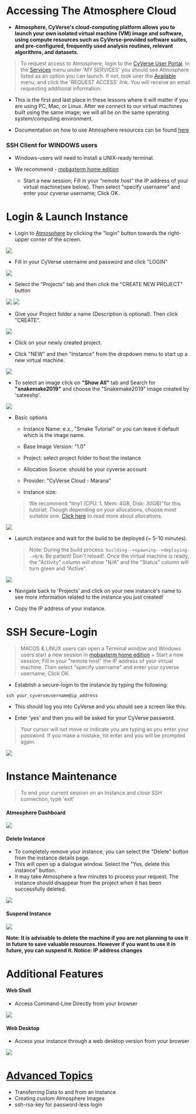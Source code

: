Accessing The Atmosphere Cloud
===

- **Atmosphere, CyVerse's cloud-computing platform allows you to launch your own isolated virtual machine (VM) image and software, using compute resources such as CyVerse-provided software suites, and pre-configured, frequently used analysis routines, relevant algorithms, and datasets.**

> To request access to Atmosphere, login to the [CyVerse User Portal](https://user.cyverse.org/). In the [Services](https://user.cyverse.org/services/mine>) menu under 'MY SERVICES' you should see Atmosphere listed as an option you can launch. If not, look uner the [Available](https://user.cyverse.org/services/available) menu, and click the 'REQUEST ACCESS' link. You will receive an email requesting additional information.

- This is the first and last place in these lessons where it will matter if you are using PC, Mac, or Linux. After we connect to our virtual machines built using the same image; we will all be on the same operating system/computing environment.

- Documentation on how to use Atmosphere resources can be found [here](https://learning.cyverse.org/projects/atmosphere-guide/en/latest/index.html)

### SSH Client for WINDOWS users

- Windows-users will need to install a UNIX-ready terminal.

- We recommend - [mobaxterm home edition](http://mobaxterm.mobatek.net/download-home-edition.html)
	- Start a new session; Fill in your "remote host" the IP address of your virtual machine(see below). Then select "specify username" and enter your cyverse username; Click OK.

# Login & Launch Instance

- Login to [Atmosphere](https://atmo.cyverse.org/application/images) by clicking the "login" button towards the right-upper corner of the screen.

![](/img/atmosphere/login1.png)

- Fill in your CyVerse username and password and click "LOGIN"

![](/img/atmosphere/login2.png)

- Select the "Projects" tab and then click the "CREATE NEW PROJECT" button

![](/img/atmosphere/login3.png)
![](/img/atmosphere/login4.png)

- Give your Project folder a name (Description is optional). Then click "CREATE".

![](/img/atmosphere/login5.png)

- Click on your newly created project.

- Click "NEW" and then "Instance" from the dropdown menu to start up a new virtual machine.

![](/img/atmosphere/login6.png)

- To select an image click on **"Show All"** tab and Search for **"snakemake2019"** and choose the "Snakemake2019" image created by 'sateeshp'.

![](/img/atmosphere/login7.png)

- Basic options
	+ Instance Name: e.x., "Smake Tutorial" or you can leave it default which is the image name.

	+	Base Image Version: "1.0"

	+	Project: select project folder to host the instance

	+	Allocation Source: should be your cyverse account

	+	Provider: "CyVerse Cloud - Marana"

	+ Instance size:
	> We recommend "tiny1 (CPU: 1, Mem: 4GB, Disk: 30GB)"for this tutorial; Though  depending on your allocations, choose most suitable one. [Click here]() to read more about allocations.

![](/img/atmosphere/login8.png)

- Launch instance and wait for the build to be deployed (~ 5-10 minutes).
	> Note: During the build process: `building-->spawning-->deploying-->N/A`; Be patient! Don't reload!. Once the virtual machine is ready, the "Activity" column will show "N/A" and the "Status" column will turn green and "Active".

![](/img/atmosphere/login9.png)

- Navigate back to 'Projects' and click on your new instance's name to see more information related to the instance you just created!

- Copy the IP address of your instance.

# SSH Secure-Login

> MACOS & LINUX users can open a Terminal window and Windows users start a new session in [mobaxterm home edition](http://mobaxterm.mobatek.net/download-home-edition.html)
	+ Start a new session; Fill in your "remote host" the IP address of your virtual machine. Then select "specify username" and enter your cyverse username; Click OK.

- Establish a secure-login to the instance by typing the following:

```
ssh your_cyverseusername@ip_address
```
- This should log you into CyVerse and you should see a screen like this:

- Enter 'yes' and then you will be asked for your CyVerse password.

> Your cursor will not move or indicate you are typing as you enter your password. If you make a mistake, hit enter and you will be prompted again.

![](/img/atmosphere/ssh_pass.png)

# Instance Maintenance

> To end your current session on an Instance and close SSH connection, type 'exit'

#### Atmosphere Dashboard

![](/img/atmosphere/dashboard.png)

#### Delete Instance

- To completely remove your instance, you can select the "Delete" button from the instance details page.
- This will open up a dialogue window. Select the "Yes, delete this instance" button.
- It may take Atmosphere a few minutes to process your request. The instance should disappear from the project when it has been successfully deleted.

![](/img/atmosphere/delete.png)

#### Suspend Instance

![](/img/atmosphere/suspend.png)

**Note: It is advisable to delete the machine if you are not planning to use it in future to save valuable resources. However if you want to use it in future, you can suspend it. Notice: IP address changes**

# Additional Features

#### Web Shell

- Access Command-Line Directly from your browser

![](/img/atmosphere/webshell.png)

#### Web Desktop

- Access your instance through a web desktop version from your browser

![](/img/atmosphere/webdesktop.png)

# [Advanced Topics](https://snakemake2019.readthedocs.io/en/latest/advanced_topics.html)

+ Transferring Data to and from an Instance
+ Creating custom Atmosphere Images
+ ssh-rsa-key for password-less login
